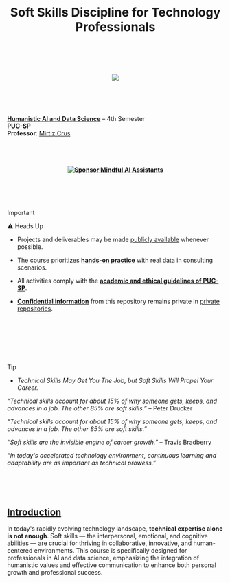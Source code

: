 
<br>


# <p align="center">  Soft Skills Discipline for Technology Professionals

<br><br><br>


<p align="center">
   <img src="https://github.com/user-attachments/assets/791a69e2-d09a-429f-9257-f6667fff5c04 ">
 </p>

<br><br><br>


[**Humanistic AI and Data Science**]() – 4th Semester  
[**PUC-SP**]()   
**Professor**: [Mirtiz Crus]()


<br><br>




#### <p align="center"> [![Sponsor Mindful AI Assistants](https://img.shields.io/badge/Sponsor-%C2%B7%C2%B7%C2%B7%20Mindful%20AI%20Assistants%20%C2%B7%C2%B7%C2%B7-brightgreen?logo=GitHub)](https://github.com/sponsors/Mindful-AI-Assistants)



<!--Confidentiality Statement-->

<br><br><br>


> [!IMPORTANT]
>
> ⚠️ Heads Up 
>
> * Projects and deliverables may be made [publicly available]() whenever possible.
>
> * The course prioritizes [**hands-on practice**]() with real data in consulting scenarios.
>
> *  All activities comply with the [**academic and ethical guidelines of PUC-SP**]().
>
> * [**Confidential information**]() from this repository remains private in [private repositories]().
>
>

<br>

#  

<br><br>

<!--End-->


> [!TIP]
>
>  * *Technical Skills May Get You The Job, but Soft Skills Will Propel Your Career.*
> 
>  *“Technical skills account for about 15% of why someone gets, keeps, and advances in a job. The other 85% are soft skills.”*  – Peter Drucker
>
> *“Technical skills account for about 15% of why someone gets, keeps, and advances in a job. The other 85% are soft skills.”*
>
>  *“Soft skills are the invisible engine of career growth.”* – Travis Bradberry
>
>  *“In today's accelerated technology environment, continuous learning and adaptability are as important as technical prowess.”*
>
>
>
>



<br><br><br>

<!--End-->



## [Introduction]()

In today's rapidly evolving technology landscape, **technical expertise alone is not enough**. Soft skills — the interpersonal, emotional, and cognitive abilities — are crucial for thriving in collaborative, innovative, and human-centered environments. This course is specifically designed for professionals in AI and data science, emphasizing the integration of humanistic values and effective communication to enhance both personal growth and professional success.


<br><br>

